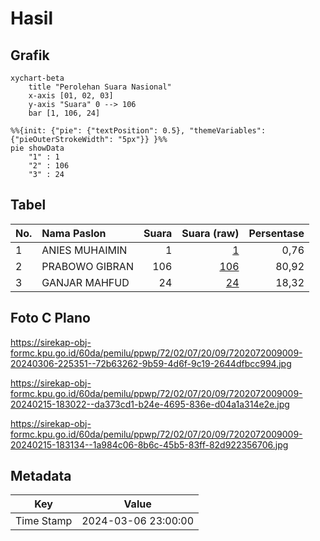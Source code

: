 # Hasil

## Grafik

```mermaid
xychart-beta
    title "Perolehan Suara Nasional"
    x-axis [01, 02, 03]
    y-axis "Suara" 0 --> 106
    bar [1, 106, 24]
```

```mermaid
%%{init: {"pie": {"textPosition": 0.5}, "themeVariables": {"pieOuterStrokeWidth": "5px"}} }%%
pie showData
    "1" : 1
    "2" : 106
    "3" : 24
```

## Tabel

| No. | Nama Paslon    | Suara | Suara (raw) | Persentase |
|:--- |:-------------- | -----:| -----------:| ----------:|
| 1   | ANIES MUHAIMIN | 1     | [1][p-1]    | 0,76       |
| 2   | PRABOWO GIBRAN | 106   | [106][p-2]  | 80,92      |
| 3   | GANJAR MAHFUD  | 24    | [24][p-3]   | 18,32      |


[p-1]: https://github.com/gigit-pemilu/pemilu-2024/blob/main/pilpres/hitung-suara/sub/72-sulawesi-tengah/sub/02-poso/sub/07-lore-utara/sub/2009-alitupu/sub/009-tps/sub/paslon-1.txt
[p-2]: https://github.com/gigit-pemilu/pemilu-2024/blob/main/pilpres/hitung-suara/sub/72-sulawesi-tengah/sub/02-poso/sub/07-lore-utara/sub/2009-alitupu/sub/009-tps/sub/paslon-2.txt
[p-3]: https://github.com/gigit-pemilu/pemilu-2024/blob/main/pilpres/hitung-suara/sub/72-sulawesi-tengah/sub/02-poso/sub/07-lore-utara/sub/2009-alitupu/sub/009-tps/sub/paslon-3.txt

## Foto C Plano

https://sirekap-obj-formc.kpu.go.id/60da/pemilu/ppwp/72/02/07/20/09/7202072009009-20240306-225351--72b63262-9b59-4d6f-9c19-2644dfbcc994.jpg

https://sirekap-obj-formc.kpu.go.id/60da/pemilu/ppwp/72/02/07/20/09/7202072009009-20240215-183022--da373cd1-b24e-4695-836e-d04a1a314e2e.jpg

https://sirekap-obj-formc.kpu.go.id/60da/pemilu/ppwp/72/02/07/20/09/7202072009009-20240215-183134--1a984c06-8b6c-45b5-83ff-82d922356706.jpg


## Metadata

| Key        | Value               |
| ---------- | ------------------- |
| Time Stamp | 2024-03-06 23:00:00 |



